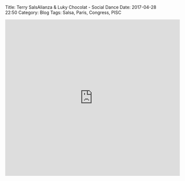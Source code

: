 Title: Terry SalsAlianza & Luky Chocolat - Social Dance
Date: 2017-04-28 22:50
Category: Blog
Tags: Salsa, Paris, Congress, PISC

<iframe src="https://www.facebook.com/plugins/video.php?href=https%3A%2F%2Fwww.facebook.com%2FSTARMAMBOVIDEO75000%2Fvideos%2F456632124676575%2F&show_text=1&width=560" width="560" height="502" style="border:none;overflow:hidden" scrolling="no" frameborder="0" allowTransparency="true"></iframe>
